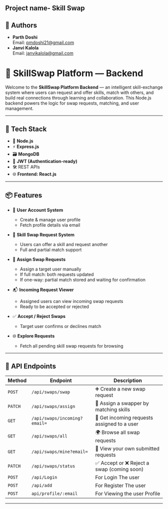 ## Project name- Skill Swap

## 👥 Authors
- **Parth Doshi**  
  Email: pmdoshi21@gmail.com
- **Janvi Kalola**  
  Email: janvikalola@gmail.com

# 🔄 SkillSwap Platform — Backend

Welcome to the **SkillSwap Platform Backend** — an intelligent skill-exchange system where users can request and offer skills, match with others, and build real connections through learning and collaboration. This Node.js backend powers the logic for swap requests, matching, and user management.

---

## 🚀 Tech Stack

- 🧠 **Node.js**
- ⚡ **Express.js**
- 🗃️ **MongoDB**
- 🔐 **JWT (Authentication-ready)**
- 🛠️ REST APIs
- 🌐 **Frontend: React.js**

---

## 📦 Features

- 👤 **User Account System**
  - Create & manage user profile
  - Fetch profile details via email

- 🤝 **Skill Swap Request System**
  - Users can offer a skill and request another
  - Full and partial match support

- 📨 **Assign Swap Requests**
  - Assign a target user manually 
  - If full match: both requests updated
  - If one-way: partial match stored and waiting for confirmation

- 📬 **Incoming Request Viewer**
  - Assigned users can view incoming swap requests
  - Ready to be accepted or rejected

- ✅ **Accept / Reject Swaps**
  - Target user confirms or declines match

- 🌐 **Explore Requests**
  - Fetch all pending skill swap requests for browsing

---

## 🧪 API Endpoints

| Method | Endpoint | Description |
|--------|----------|-------------|
| `POST` | `/api/swaps/swap` | ➕ Create a new swap request |
| `PATCH` | `/api/swaps/assign` | 🔁 Assign a swapper by matching skills |
| `GET` | `/api/swaps/incoming?email=` | 📩 Get incoming requests assigned to a user |
| `GET` | `/api/swaps/all` | 🌍 Browse all swap requests |
| `GET` | `/api/swaps/mine?email=` | 🧾 View your own submitted requests |
| `PATCH` | `/api/swaps/status` | ✅ Accept or ❌ Reject a swap (coming soon) |
| `POST` | `/api/Login` | For Login The user |
| `POST` | `/api/add` | For Register The user |
| `POST` | `api/profile/:email` | For Viewing the user Profile|
---
